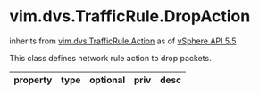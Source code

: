 vim.dvs.TrafficRule.DropAction
==============================
inherits from [vim.dvs.TrafficRule.Action](docs/vim.dvs.TrafficRule.Action.md)
as of [vSphere API 5.5](vim.version.md#vim.version.version9)


This class defines network rule action to drop packets.

| property | type | optional | priv | desc |
|:---------|:-----|:---------|:-----|:-----|



